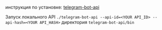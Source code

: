 инструкция по установке: [telegram-bot-api](https://tdlib.github.io/telegram-bot-api/#installation)

Запуск локального API `./telegram-bot-api --api-id=<YOUR API_ID> --api-hash=<YOUR API_HASH>`
директория `telegram-bot-api/bin`

